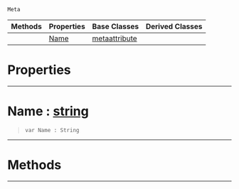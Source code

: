  `Meta`

|Methods|Properties|Base Classes|Derived Classes|
|---|---|---|---|
| |[ Name](https://github.com/ZilchEngine/ZilchDocs/blob/master/code_reference/class_reference/metagroup.markdown#name-zero-engine-documen)|[metaattribute](https://github.com/ZilchEngine/ZilchDocs/blob/master/code_reference/class_reference/metaattribute.markdown)| |


 #  Properties


---  
 #  Name : [string](https://github.com/ZilchEngine/ZilchDocs/blob/master/code_reference/nada_base_types/string.markdown)

> 
> ``` lang=cpp, name=Nada
> var Name : String


---  
 #  Methods


---  
 

 